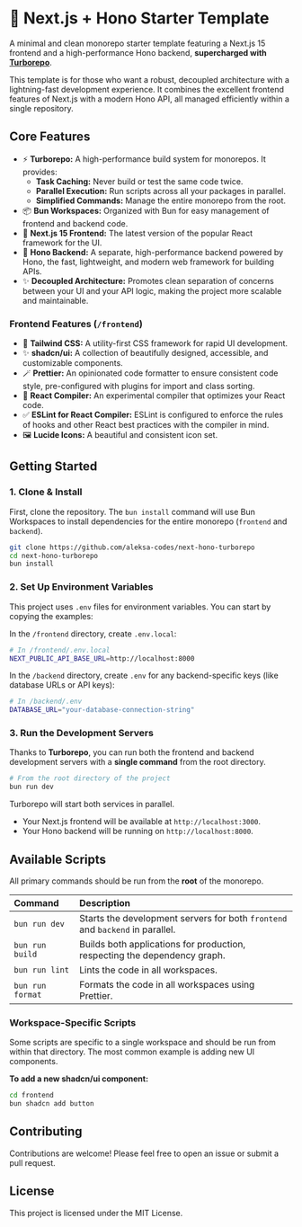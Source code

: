 # 🚀 Next.js + Hono Starter Template

A minimal and clean monorepo starter template featuring a Next.js 15 frontend and a high-performance Hono backend, **supercharged with [Turborepo](https://turbo.build/repo)**.

This template is for those who want a robust, decoupled architecture with a lightning-fast development experience. It combines the excellent frontend features of Next.js with a modern Hono API, all managed efficiently within a single repository.

## Core Features

- ⚡️ **Turborepo:** A high-performance build system for monorepos. It provides:
  - **Task Caching:** Never build or test the same code twice.
  - **Parallel Execution:** Run scripts across all your packages in parallel.
  - **Simplified Commands:** Manage the entire monorepo from the root.
- 📦 **Bun Workspaces:** Organized with Bun for easy management of frontend and backend code.
- 🚀 **Next.js 15 Frontend:** The latest version of the popular React framework for the UI.
- 🚄 **Hono Backend:** A separate, high-performance backend powered by Hono, the fast, lightweight, and modern web framework for building APIs.
- ✨ **Decoupled Architecture:** Promotes clean separation of concerns between your UI and your API logic, making the project more scalable and maintainable.

### Frontend Features (`/frontend`)

- 🎨 **Tailwind CSS:** A utility-first CSS framework for rapid UI development.
- ✨ **shadcn/ui:** A collection of beautifully designed, accessible, and customizable components.
- 🪄 **Prettier:** An opinionated code formatter to ensure consistent code style, pre-configured with plugins for import and class sorting.
- 🤖 **React Compiler:** An experimental compiler that optimizes your React code.
- ✅ **ESLint for React Compiler:** ESLint is configured to enforce the rules of hooks and other React best practices with the compiler in mind.
- 🖼️ **Lucide Icons:** A beautiful and consistent icon set.

## Getting Started

### 1. Clone & Install

First, clone the repository. The `bun install` command will use Bun Workspaces to install dependencies for the entire monorepo (`frontend` and `backend`).

```bash
git clone https://github.com/aleksa-codes/next-hono-turborepo
cd next-hono-turborepo
bun install
```

### 2. Set Up Environment Variables

This project uses `.env` files for environment variables. You can start by copying the examples:

In the `/frontend` directory, create `.env.local`:

```bash
# In /frontend/.env.local
NEXT_PUBLIC_API_BASE_URL=http://localhost:8000
```

In the `/backend` directory, create `.env` for any backend-specific keys (like database URLs or API keys):

```bash
# In /backend/.env
DATABASE_URL="your-database-connection-string"
```

### 3. Run the Development Servers

Thanks to **Turborepo**, you can run both the frontend and backend development servers with a **single command** from the root directory.

```bash
# From the root directory of the project
bun run dev
```

Turborepo will start both services in parallel.

- Your Next.js frontend will be available at `http://localhost:3000`.
- Your Hono backend will be running on `http://localhost:8000`.

## Available Scripts

All primary commands should be run from the **root** of the monorepo.

| Command          | Description                                                                   |
| :--------------- | :---------------------------------------------------------------------------- |
| `bun run dev`    | Starts the development servers for both `frontend` and `backend` in parallel. |
| `bun run build`  | Builds both applications for production, respecting the dependency graph.     |
| `bun run lint`   | Lints the code in all workspaces.                                             |
| `bun run format` | Formats the code in all workspaces using Prettier.                            |

### Workspace-Specific Scripts

Some scripts are specific to a single workspace and should be run from within that directory. The most common example is adding new UI components.

**To add a new shadcn/ui component:**

```bash
cd frontend
bun shadcn add button
```

## Contributing

Contributions are welcome! Please feel free to open an issue or submit a pull request.

## License

This project is licensed under the MIT License.
